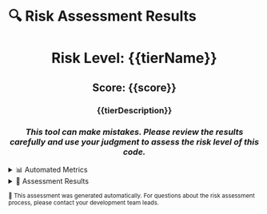 # 🔍 Risk Assessment Results

<div align="center">

# Risk Level: **{{tierName}}**

## **Score: {{score}}**

### {{tierDescription}}

### _This tool can make mistakes. Please review the results carefully and use your judgment to assess the risk level of this code._

</div>

<details>
<summary>📊 Automated Metrics</summary>

| Metric                   | Value                   | Points Added                   | Weight                        |
|--------------------------|-------------------------|--------------------------------|-------------------------------|
| **Code Churn**           | {{codeChurn}}           | +{{codeChurnPoints}}           | {{codeChurnWeight}}           |
| **Cognitive Complexity** | {{cognitiveComplexity}} | +{{cognitiveComplexityPoints}} | {{cognitiveComplexityWeight}} |

</details>

<details>
<summary>📔 Assessment Results</summary>

| Question | Answer | Weight | Evidence |
|----------|--------|--------|----------|
{{#each results}}{{/each}}

</details>

<sub>🤖 This assessment was generated automatically. For questions about the risk assessment process, please contact your
development team leads.</sub>